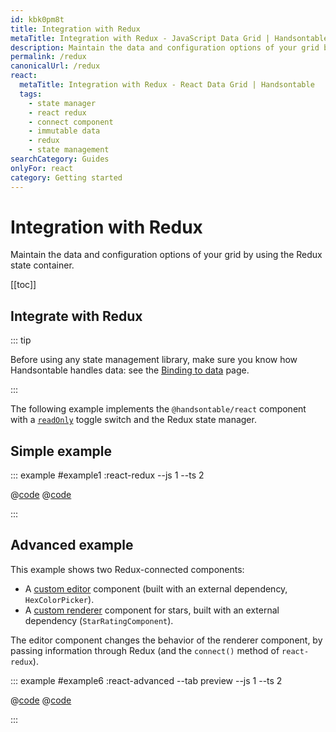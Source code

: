```yaml
---
id: kbk0pm8t
title: Integration with Redux
metaTitle: Integration with Redux - JavaScript Data Grid | Handsontable
description: Maintain the data and configuration options of your grid by using the Redux state container.
permalink: /redux
canonicalUrl: /redux
react:
  metaTitle: Integration with Redux - React Data Grid | Handsontable
  tags:
    - state manager
    - react redux
    - connect component
    - immutable data
    - redux
    - state management
searchCategory: Guides
onlyFor: react
category: Getting started
---
```


# Integration with Redux

Maintain the data and configuration options of your grid by using the Redux state container.

[[toc]]

## Integrate with Redux

::: tip

Before using any state management library, make sure you know how Handsontable handles data: see the [Binding to data](@/guides/getting-started/binding-to-data/binding-to-data.md#understand-binding-as-a-reference) page.

:::

The following example implements the `@handsontable/react` component with a [`readOnly`](@/api/options.md#readonly) toggle switch and the Redux state manager.

## Simple example

::: example #example1 :react-redux --js 1 --ts 2

@[code](@/content/guides/getting-started/react-redux/react/example1.jsx)
@[code](@/content/guides/getting-started/react-redux/react/example1.tsx)

:::

## Advanced example

This example shows two Redux-connected components:
- A [custom editor](@/guides/cell-functions/cell-editor.md#component-based-editors) component (built with an external dependency, `HexColorPicker`).
- A [custom renderer](@/guides/cell-functions/cell-renderer.md#declare-a-custom-renderer-as-a-component) component for stars, built with an external dependency (`StarRatingComponent`).

The editor component changes the behavior of the renderer component, by passing information through Redux (and the `connect()` method of `react-redux`).

::: example #example6 :react-advanced --tab preview --js 1 --ts 2

@[code](@/content/guides/getting-started/react-redux/react/example6.jsx)
@[code](@/content/guides/getting-started/react-redux/react/example6.tsx)

:::
